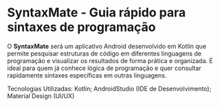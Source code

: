 # SyntaxMate - Guia rápido para sintaxes de programação
O **SyntaxMate** será um aplicativo Android desenvolvido em Kotlin que permite pesquisar estruturas de código em diferentes linguagens de programação e visualizar os resultados de forma prática e organizada. É ideal para quem já conhece lógica de programação e quer consultar rapidamente sintaxes específicas em outras linguagens.

Tecnologias Utilizadas: Kotlin; AndroidStudio (IDE de Desenvolvimento); Material Design (UI/UX)
